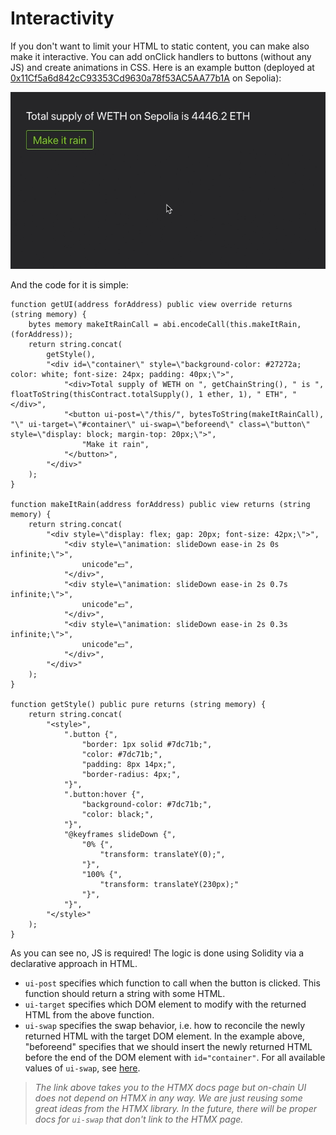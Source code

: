 # Interactivity

If you don't want to limit your HTML to static content, you can make also make it interactive. You can add onClick handlers to buttons (without any JS) and create animations in CSS. Here is an example button (deployed at [0x11Cf5a6d842cC93353Cd9630a78f53AC5AA77b1A](https://monobase.xyz/sepolia/address/0x11Cf5a6d842cC93353Cd9630a78f53AC5AA77b1A/frontend) on Sepolia):

![Animation showing a failing money bills after a button saying "make it rain" is clicked](assets/make-it-rain.gif)

And the code for it is simple:

```Solidity
function getUI(address forAddress) public view override returns (string memory) {
    bytes memory makeItRainCall = abi.encodeCall(this.makeItRain, (forAddress));
    return string.concat(
    	getStyle(),
        "<div id=\"container\" style=\"background-color: #27272a; color: white; font-size: 24px; padding: 40px;\">",
    		"<div>Total supply of WETH on ", getChainString(), " is ", floatToString(thisContract.totalSupply(), 1 ether, 1), " ETH", "</div>",
    		"<button ui-post=\"/this/", bytesToString(makeItRainCall), "\" ui-target=\"#container\" ui-swap=\"beforeend\" class=\"button\" style=\"display: block; margin-top: 20px;\">",
    			"Make it rain",
    		"</button>",
        "</div>"
    );
}

function makeItRain(address forAddress) public view returns (string memory) {
	return string.concat(
		"<div style=\"display: flex; gap: 20px; font-size: 42px;\">",
			"<div style=\"animation: slideDown ease-in 2s 0s infinite;\">",
				unicode"💵",
			"</div>",
			"<div style=\"animation: slideDown ease-in 2s 0.7s infinite;\">",
				unicode"💶",
			"</div>",
			"<div style=\"animation: slideDown ease-in 2s 0.3s infinite;\">",
				unicode"💴",
			"</div>",
		"</div>"
	);
}

function getStyle() public pure returns (string memory) {
	return string.concat(
		"<style>",
			".button {",
				"border: 1px solid #7dc71b;",
				"color: #7dc71b;",
				"padding: 8px 14px;",
				"border-radius: 4px;",
			"}",
			".button:hover {",
    			"background-color: #7dc71b;",
				"color: black;",
  			"}",
			"@keyframes slideDown {",
  				"0% {",
    				"transform: translateY(0);",
  				"}",
  				"100% {",
    				"transform: translateY(230px);"
  				"}",
			"}",
		"</style>"
	);
}
```

As you can see no, JS is required! The logic is done using Solidity via a declarative approach in HTML.

- `ui-post` specifies which function to call when the button is clicked. This function should return a string with some HTML.
- `ui-target` specifies which DOM element to modify with the returned HTML from the above function.
- `ui-swap` specifies the swap behavior, i.e. how to reconcile the newly returned HTML with the target DOM element. In the example above, "beforeend" specifies that we should insert the newly returned HTML before the end of the DOM element with `id="container"`. For all available values of `ui-swap`, see [here](https://htmx.org/attributes/hx-swap/).

> _The link above takes you to the HTMX docs page but on-chain UI does not depend on HTMX in any way. We are just reusing some great ideas from the HTMX library. In the future, there will be proper docs for `ui-swap` that don't link to the HTMX page._
